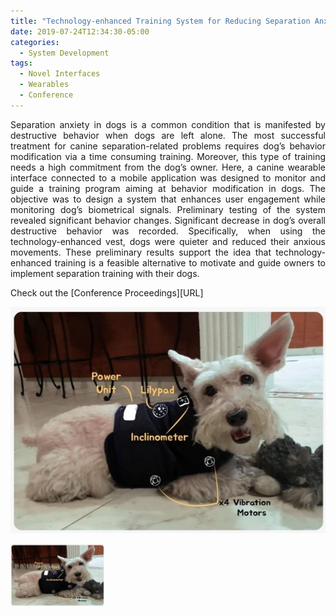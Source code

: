```yaml
---
title: "Technology-enhanced Training System for Reducing Separation Anxiety in Dogs"
date: 2019-07-24T12:34:30-05:00
categories:
  - System Development
tags:
  - Novel Interfaces
  - Wearables
  - Conference
---
```

<div style="text-align: justify"> 

Separation anxiety in dogs is a common condition that is manifested by destructive behavior when dogs are left alone. The most successful treatment for canine separation-related problems requires dog’s behavior modification via a time consuming training. Moreover, this type of training needs a high commitment from the dog’s owner. Here, a canine wearable interface connected to a mobile application was designed to monitor and guide a training program aiming at behavior modification in dogs. The objective was to design a system that enhances user engagement while monitoring dog’s biometrical signals. Preliminary testing of the system revealed significant behavior changes. Significant decrease in dog’s overall destructive behavior was recorded. Specifically, when using the technology-enhanced vest, dogs were quieter and reduced their anxious movements. These preliminary results support the idea that technology-enhanced training is a feasible alternative to motivate and guide owners to implement separation training with their dogs.

</div>
Check out the [Conference Proceedings][URL] 

![Dog Train](../assets/images/Dog1.jpg "Dog Anxiety Training")


<img src="../assets/images/Dog1.jpg" alt="Dog Train"
	title="Dog Anxiety Training" width="150" height="100" />
	
[URL]: https://link.springer.com/chapter/10.1007/978-3-030-23525-3_58